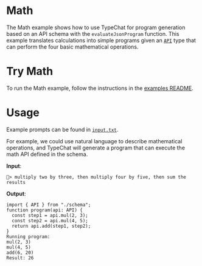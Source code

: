 # Math

The Math example shows how to use TypeChat for program generation based on an API schema with the `evaluateJsonProgram` function. This example translates calculations into simple programs given an [`API`](./schema.py) type that can perform the four basic mathematical operations.

# Try Math

To run the Math example, follow the instructions in the [examples README](../README.md#step-1-configure-your-development-environment).

# Usage

Example prompts can be found in [`input.txt`](./input.txt).

For example, we could use natural language to describe mathematical operations, and TypeChat will generate a program that can execute the math API defined in the schema.

**Input**:

```
🟰> multiply two by three, then multiply four by five, then sum the results
```

**Output**:

```
import { API } from "./schema";
function program(api: API) {
  const step1 = api.mul(2, 3);
  const step2 = api.mul(4, 5);
  return api.add(step1, step2);
}
Running program:
mul(2, 3)
mul(4, 5)
add(6, 20)
Result: 26
```
